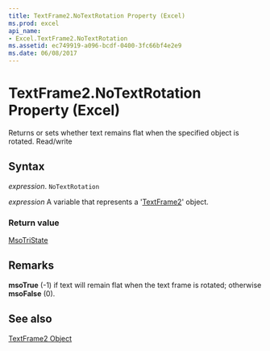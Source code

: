 ```yaml
---
title: TextFrame2.NoTextRotation Property (Excel)
ms.prod: excel
api_name:
- Excel.TextFrame2.NoTextRotation
ms.assetid: ec749919-a096-bcdf-0400-3fc66bf4e2e9
ms.date: 06/08/2017
---
```



# TextFrame2.NoTextRotation Property (Excel)

Returns or sets whether text remains flat when the specified object is rotated. Read/write


## Syntax

 _expression_. `NoTextRotation`

 _expression_ A variable that represents a '[TextFrame2](Excel.TextFrame2.md)' object.


### Return value

[MsoTriState](./Office.MsoTriState.md)


## Remarks

 **msoTrue** (-1) if text will remain flat when the text frame is rotated; otherwise **msoFalse** (0).


## See also


[TextFrame2 Object](Excel.TextFrame2.md)

